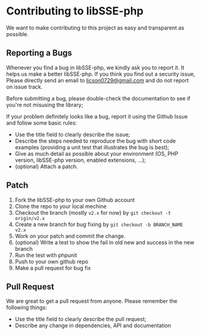 # Contributing to libSSE-php

We want to make contributing to this project as easy and transparent as possible.

## Reporting a Bugs
Whenever you find a bug in libSSE-php, we kindly ask you to report it.
It helps us make a better libSSE-php.
If you think you find out a security issue,
Please directly send an email to licson0729@gmail.com
and do not report on issue track.

Before submitting a bug,
please double-check the documentation to see
if you're not misusing the library;

If your problem definitely looks like a bug,
report it using the Github Issue and follow some basic rules:

- Use the title field to clearly describe the issue;
- Describe the steps needed to reproduce the bug with short code examples (providing a unit test that illustrates the bug is best);
- Give as much detail as possible about your environment (OS, PHP version, libSSE-php version, enabled extensions, ...);
- (optional) Attach a patch.

## Patch

1. Fork the libSSE-php to your own Github account
2. Clone the repo to your local mechine
3. Checkout the branch (mostly `v2.x` for now) by `git checkout -t origin/v2.x`
4. Create a new branch for bug fixing by `git checkout -b BRANCH_NAME v2.x`
5. Work on your patch and commit the change.
6. (optional) Write a test to show the fail in old new and success in the new branch
7. Run the test with phpunit
8. Push to your own github repo
8. Make a pull request for bug fix

## Pull Request
We are great to get a pull request from anyone.
Please remember the following things:

- Use the title field to clearly describe the pull request;
- Describe any change in dependencies, API and documentation


